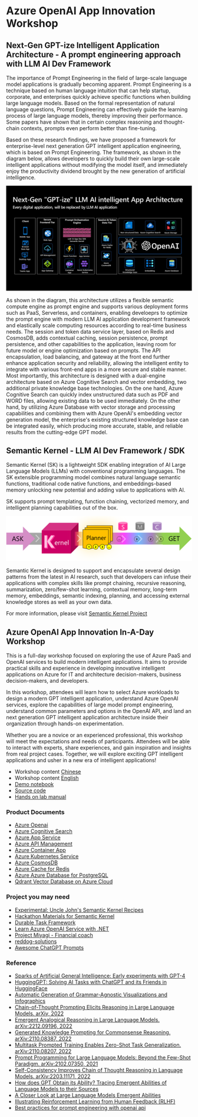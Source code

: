 # Azure OpenAI App Innovation Workshop 

## Next-Gen GPT-ize Intelligent Application Architecture - A prompt engineering approach with LLM AI Dev Framework
The importance of Prompt Engineering in the field of large-scale language model applications is gradually becoming apparent. Prompt Engineering is a technique based on human language intuition that can help startup, corporate, and enterprises quickly achieve specific functions when building large language models. Based on the formal representation of natural language questions, Prompt Engineering can effectively guide the learning process of large language models, thereby improving their performance. Some papers have shown that in certain complex reasoning and thought-chain contexts, prompts even perform better than fine-tuning.

Based on these research findings, we have proposed a framework for enterprise-level next generation GPT intelligent application engineering, which is based on Prompt Engineering. The framework, as shown in the diagram below, allows developers to quickly build their own large-scale intelligent applications without modifying the model itself, and immediately enjoy the productivity dividend brought by the new generation of artificial intelligence.

 ![architecture](./media/Enterprise-GPT-Intelligent-App-Workshop.jpg)

As shown in the diagram, this architecture utilizes a flexible semantic compute engine as prompt engine and supports various deployment forms such as PaaS, Serverless, and containers, enabling develoeprs to optimize the prompt engine with modern LLM AI application development framework and elastically scale computing resources according to real-time business needs. The session and token data service layer, based on Redis and CosmosDB, adds contextual caching, session persistence, prompt persistence, and other capabilities to the application, leaving room for future model or engine optimization based on prompts. The API encapsulation, load balancing, and gateway at the front end further enhance application security and reliability, allowing the intelligent entity to integrate with various front-end apps in a more secure and stable manner. Most importantly, this architecture is designed with a dual-engine architecture based on Azure Cognitive Search and vector embedding, two additional private knowledge base technologies. On the one hand, Azure Cognitive Search can quickly index unstructured data such as PDF and WORD files, allowing existing data to be used immediately. On the other hand, by utilizing Azure Database with vector storage and processing capabilities and combining them with Azure OpenAI's embedding vector generation model, the enterprise's existing structured knowledge base can be integrated easily, which producing more accurate, stable, and reliable results from the cutting-edge GPT model.

## Semantic Kernel - LLM AI Dev Framework / SDK

Semantic Kernel (SK) is a lightweight SDK enabling integration of AI Large Language Models (LLMs) with conventional programming languages. The SK extensible programming model combines natural language semantic functions, traditional code native functions, and embeddings-based memory unlocking new potential and adding value to applications with AI.

SK supports prompt templating, function chaining, vectorized memory, and intelligent planning capabilities out of the box.

 ![Semantic Kernel](./media/ks.png)

Semantic Kernel is designed to support and encapsulate several design patterns from the latest in AI research, such that developers can infuse their applications with complex skills like prompt chaining, recursive reasoning, summarization, zero/few-shot learning, contextual memory, long-term memory, embeddings, semantic indexing, planning, and accessing external knowledge stores as well as your own data.

For more information, please visit [Semantic Kernel Project](https://github.com/microsoft/semantic-kernel)

## Azure OpenAI App Innovation In-A-Day Workshop 

This is a full-day workshop focused on exploring the use of Azure PaaS and OpenAI services to build modern intelligent applications. It aims to provide practical skills and experience in developing innovative intelligent applications on Azure for IT and architecture decision-makers, business decision-makers, and developers.

In this workshop, attendees will learn how to select Azure workloads to design a modern GPT intelligent application, understand Azure OpenAI services, explore the capabilities of large model prompt engineering, understand common parameters and options in the OpenAI API, and land an next generation GPT intelligent application architecture inside their organization through hands-on experimentation.

Whether you are a novice or an experienced professional, this workshop will meet the expectations and needs of participants. Attendees will be able to interact with experts, share experiences, and gain inspiration and insights from real project cases. Together, we will explore exciting GPT intelligent applications and usher in a new era of intelligent applications!

- Workshop content [Chinese](./Workshop%20Content%20CHS/)
- Workshop content [English](./Workshop%20Content%20EN/)
- [Demo notebook](./Demo%20Notebook/)
- [Source code](./Source%20Code/)
- [Hands on lab manual](./Hands%20on%20lab%20manual/)

### Product Documents

- [Azure Openai](https://learn.microsoft.com/zh-cn/azure/cognitive-services/openai/)
- [Azure Cognitive Search](https://learn.microsoft.com/zh-cn/azure/search/)
- [Azure App Service](https://learn.microsoft.com/zh-cn/azure/app-service/)
- [Azure API Management](https://learn.microsoft.com/zh-cn/azure/api-management/)
- [Azure Container App](https://learn.microsoft.com/zh-cn/azure/container-apps/)
- [Azure Kubernetes Service](https://learn.microsoft.com/zh-cn/azure/aks/)
- [Azure CosmosDB](https://learn.microsoft.com/zh-cn/azure/cosmos-db/)
- [Azure Cache for Redis](https://learn.microsoft.com/zh-cn/azure/azure-cache-for-redis/)
- [Azure Azure Database for PostgreSQL](https://learn.microsoft.com/zh-cn/azure/postgresql/)
- [Qdrant Vector Database on Azure Cloud](https://github.com/Azure-Samples/qdrant-azure)

### Project you may need
- [Experimental: Uncle John's Semantic Kernel Recipes](https://github.com/johnmaeda/SK-Recipes)
- [Hackathon Materials for Semantic Kernel](https://learn.microsoft.com/en-us/semantic-kernel/support/hackathon)
- [Durable Task Framework](https://github.com/microsoft/durabletask-go/tree/dapr)
- [Learn Azure OpenAI Service with .NET](https://github.com/kinfey/dotNETOAIBooks)
- [Project Miyagi - Financial coach](https://github.com/appdevgbb/miyagi)
- [reddog-solutions](https://github.com/Azure/reddog-solutions)
- [Awesome ChatGPT Prompts](https://github.com/f/awesome-chatgpt-prompts/)

### Reference
- [Sparks of Artificial General Intelligence: Early experiments with GPT-4](https://arxiv.org/abs/2303.12712)
- [HuggingGPT: Solving AI Tasks with ChatGPT and its Friends in HuggingFace](https://arxiv.org/abs/2303.17580)
- [Automatic Generation of Grammar-Agnostic Visualizations and Infographics](https://microsoft.github.io/lida/)
- [Chain-of-Thought Prompting Elicits Reasoning in Large Language Models. arXiv, 2022](https://arxiv.org/abs/2201.11903)
- [Emergent Analogical Reasoning in Large Language Models. arXiv:2212.09196, 2022](https://arxiv.org/abs/2212.09196)
- [Generated Knowledge Prompting for Commonsense Reasoning. arXiv:2110.08387, 2022](https://arxiv.org/abs/2110.08387)
- [Multitask Prompted Training Enables Zero-Shot Task Generalization. arXiv:2110.08207, 2022](https://arxiv.org/abs/2110.08207)
- [Prompt Programming for Large Language Models: Beyond the Few-Shot Paradigm. arXiv:2102.07350, 2021](https://arxiv.org/abs/2102.07350)
- [Self-Consistency Improves Chain of Thought Reasoning in Language Models. arXiv:2203.11171, 2022](https://arxiv.org/abs/2203.11171)
- [How does GPT Obtain its Ability? Tracing Emergent Abilities of Language Models to their Sources](https://yaofu.notion.site/How-does-GPT-Obtain-its-Ability-Tracing-Emergent-Abilities-of-Language-Models-to-their-Sources-b9a57ac0fcf74f30a1ab9e3e36fa1dc1#a83aa8c34a254289ace924fa83e0b9c9)
- [A Closer Look at Large Language Models Emergent Abilities](https://yaofu.notion.site/A-Closer-Look-at-Large-Language-Models-Emergent-Abilities-493876b55df5479d80686f68a1abd72f)
- [Illustrating Reinforcement Learning from Human Feedback (RLHF)](https://huggingface.co/blog/rlhf)
- [Best practices for prompt engineering with openai api](https://help.openai.com/en/articles/6654000-best-practices-for-prompt-engineering-with-openai-api)


